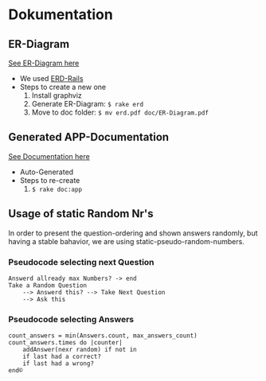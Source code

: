 Dokumentation
=============

ER-Diagram
----------
[See ER-Diagram here](./ER-Diagram.pdf)
	
* We used [ERD-Rails](http://rails-erd.rubyforge.org)
* Steps to create a new one
	1. Install graphviz
	2. Generate ER-Diagram: ```$ rake erd```
	3. Move to doc folder: ```$ mv erd.pdf doc/ER-Diagram.pdf```


Generated APP-Documentation
----------------------------
[See Documentation here](./app/index.html)
* Auto-Generated
* Steps to re-create
	1. ```$ rake doc:app```


Usage of static Random Nr's
---------------------------
In order to present the question-ordering and shown answers randomly, but having a stable bahavior, we are using static-pseudo-random-numbers.

### Pseudocode selecting next Question
	Answerd allready max Numbers? -> end
	Take a Random Question
		--> Answerd this? --> Take Next Question
		--> Ask this 

### Pseudocode selecting Answers
	count_answers = min(Answers.count, max_answers_count)
	count_answers.times do |counter|
		addAnswer(nexr random) if not in
		if last had a correct?
		if last had a wrong? 
	end©